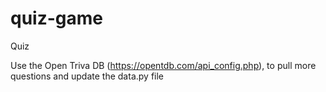 # quiz-game
Quiz


Use the Open Triva DB (https://opentdb.com/api_config.php), to pull more questions and update the data.py file
